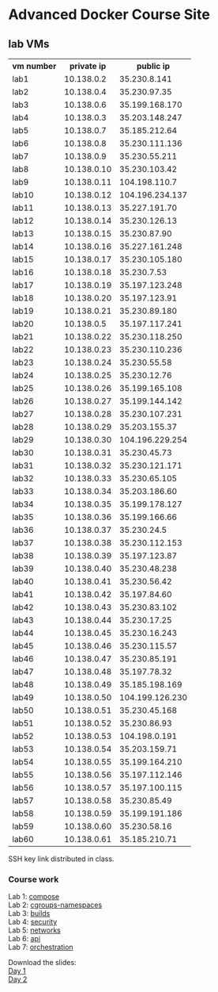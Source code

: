 # Advanced Docker Course Site

## lab VMs
<table>
<tr><th>vm number</th><th>private ip</th><th>public ip</th></tr>
<tr><td>lab1</td> <td>10.138.0.2</td> <td>35.230.8.141</td></tr>
<tr><td>lab2</td> <td>10.138.0.4</td> <td>35.230.97.35</td></tr>
<tr><td>lab3</td> <td>10.138.0.6</td> <td>35.199.168.170</td></tr>
<tr><td>lab4</td> <td>10.138.0.3</td> <td>35.203.148.247</td></tr>
<tr><td>lab5</td> <td>10.138.0.7</td> <td>35.185.212.64</td></tr>
<tr><td>lab6</td> <td>10.138.0.8</td> <td>35.230.111.136</td></tr>
<tr><td>lab7</td> <td>10.138.0.9</td> <td>35.230.55.211</td></tr>
<tr><td>lab8</td> <td>10.138.0.10</td> <td>35.230.103.42</td></tr>
<tr><td>lab9</td> <td>10.138.0.11</td> <td>104.198.110.7</td></tr>
<tr><td>lab10</td> <td>10.138.0.12</td> <td>104.196.234.137</td></tr>
<tr><td>lab11</td> <td>10.138.0.13</td> <td>35.227.191.70</td></tr>
<tr><td>lab12</td> <td>10.138.0.14</td> <td>35.230.126.13</td></tr>
<tr><td>lab13</td> <td>10.138.0.15</td> <td>35.230.87.90</td></tr>
<tr><td>lab14</td> <td>10.138.0.16</td> <td>35.227.161.248</td></tr>
<tr><td>lab15</td> <td>10.138.0.17</td> <td>35.230.105.180</td></tr>
<tr><td>lab16</td> <td>10.138.0.18</td> <td>35.230.7.53</td></tr>
<tr><td>lab17</td> <td>10.138.0.19</td> <td>35.197.123.248</td></tr>
<tr><td>lab18</td> <td>10.138.0.20</td> <td>35.197.123.91</td></tr>
<tr><td>lab19</td> <td>10.138.0.21</td> <td>35.230.89.180</td></tr>
<tr><td>lab20</td> <td>10.138.0.5</td> <td>35.197.117.241</td></tr>
<tr><td>lab21</td> <td>10.138.0.22</td> <td>35.230.118.250</td></tr>
<tr><td>lab22</td> <td>10.138.0.23</td> <td>35.230.110.236</td></tr>
<tr><td>lab23</td> <td>10.138.0.24</td> <td>35.230.55.58</td></tr>
<tr><td>lab24</td> <td>10.138.0.25</td> <td>35.230.12.76</td></tr>
<tr><td>lab25</td> <td>10.138.0.26</td> <td>35.199.165.108</td></tr>
<tr><td>lab26</td> <td>10.138.0.27</td> <td>35.199.144.142</td></tr>
<tr><td>lab27</td> <td>10.138.0.28</td> <td>35.230.107.231</td></tr>
<tr><td>lab28</td> <td>10.138.0.29</td> <td>35.203.155.37</td></tr>
<tr><td>lab29</td> <td>10.138.0.30</td> <td>104.196.229.254</td></tr>
<tr><td>lab30</td> <td>10.138.0.31</td> <td>35.230.45.73</td></tr>
<tr><td>lab31</td> <td>10.138.0.32</td> <td>35.230.121.171</td></tr>
<tr><td>lab32</td> <td>10.138.0.33</td> <td>35.230.65.105</td></tr>
<tr><td>lab33</td> <td>10.138.0.34</td> <td>35.203.186.60</td></tr>
<tr><td>lab34</td> <td>10.138.0.35</td> <td>35.199.178.127</td></tr>
<tr><td>lab35</td> <td>10.138.0.36</td> <td>35.199.166.66</td></tr>
<tr><td>lab36</td> <td>10.138.0.37</td> <td>35.230.24.5</td></tr>
<tr><td>lab37</td> <td>10.138.0.38</td> <td>35.230.112.153</td></tr>
<tr><td>lab38</td> <td>10.138.0.39</td> <td>35.197.123.87</td></tr>
<tr><td>lab39</td> <td>10.138.0.40</td> <td>35.230.48.238</td></tr>
<tr><td>lab40</td> <td>10.138.0.41</td> <td>35.230.56.42</td></tr>
<tr><td>lab41</td> <td>10.138.0.42</td> <td>35.197.84.60</td></tr>
<tr><td>lab42</td> <td>10.138.0.43</td> <td>35.230.83.102</td></tr>
<tr><td>lab43</td> <td>10.138.0.44</td> <td>35.230.17.25</td></tr>
<tr><td>lab44</td> <td>10.138.0.45</td> <td>35.230.16.243</td></tr>
<tr><td>lab45</td> <td>10.138.0.46</td> <td>35.230.115.57</td></tr>
<tr><td>lab46</td> <td>10.138.0.47</td> <td>35.230.85.191</td></tr>
<tr><td>lab47</td> <td>10.138.0.48</td> <td>35.197.78.32</td></tr>
<tr><td>lab48</td> <td>10.138.0.49</td> <td>35.185.198.169</td></tr>
<tr><td>lab49</td> <td>10.138.0.50</td> <td>104.199.126.230</td></tr>
<tr><td>lab50</td> <td>10.138.0.51</td> <td>35.230.45.168</td></tr>
<tr><td>lab51</td> <td>10.138.0.52</td> <td>35.230.86.93</td></tr>
<tr><td>lab52</td> <td>10.138.0.53</td> <td>104.198.0.191</td></tr>
<tr><td>lab53</td> <td>10.138.0.54</td> <td>35.203.159.71</td></tr>
<tr><td>lab54</td> <td>10.138.0.55</td> <td>35.199.164.210</td></tr>
<tr><td>lab55</td> <td>10.138.0.56</td> <td>35.197.112.146</td></tr>
<tr><td>lab56</td> <td>10.138.0.57</td> <td>35.197.100.115</td></tr>
<tr><td>lab57</td> <td>10.138.0.58</td> <td>35.230.85.49</td></tr>
<tr><td>lab58</td> <td>10.138.0.59</td> <td>35.199.191.186</td></tr>
<tr><td>lab59</td> <td>10.138.0.60</td> <td>35.230.58.16</td></tr>
<tr><td>lab60</td> <td>10.138.0.61</td> <td>35.185.210.71</td></tr>
</table>

SSH key link distributed in class.

### Course work

Lab 1: [compose](labs/1-compose/)  
Lab 2: [cgroups-namespaces](labs/2-cgroups-namespaces/)  
Lab 3: [builds](labs/3-builds/)  
Lab 4: [security](labs/4-security/)  
Lab 5: [networks](labs/5-networks/)  
Lab 6: [api](labs/6-api/)  
Lab 7: [orchestration](labs/7-orchestration/)  


Download the slides:  
[Day 1](https://storage.googleapis.com/kistek-training/advanced-docker-day-1.pdf)  
[Day 2](https://storage.googleapis.com/kistek-training/advanced-docker-day-2.pdf)
